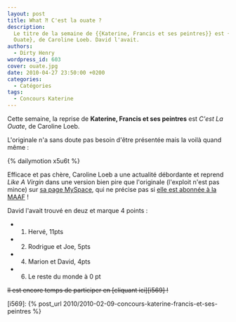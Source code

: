```yaml
---
layout: post
title: What ⁈ C'est la ouate ?
description:
  Le titre de la semaine de {{Katerine, Francis et ses peintres}} est {C'est La
  Ouate}, de Caroline Loeb. David l'avait.
authors:
  - Dirty Henry
wordpress_id: 603
cover: ouate.jpg
date: 2010-04-27 23:50:00 +0200
categories:
  - Catégories
tags:
  - Concours Katerine
---
```


Cette semaine, la reprise de **Katerine, Francis et ses peintres** est _C'est La
Ouate_, de Caroline Loeb.

L'originale n'a sans doute pas besoin d'être présentée mais la voilà quand
même :

{% dailymotion x5u6t %}

Efficace et pas chère, Caroline Loeb a une actualité débordante et reprend _Like
A Virgin_ dans une version bien pire que l'originale (l'exploit n'est pas mince)
sur [sa page MySpace](http://www.myspace.com/carolineloeb), qui ne précise pas
si [elle est abonnée à la MAAF](http://www.kewego.fr/video/iLyROoafYWPh.html) !

David l'avait trouvé en deuz et marque 4 points :

- 1. Hervé, 11pts
- 2. Rodrigue et Joe, 5pts
- 4. Marion et David, 4pts
- 6. Le reste du monde à 0 pt

<strike>Il est encore temps de participer en [cliquant ici][i569] !</strike>

[i569]: {% post_url 2010/2010-02-09-concours-katerine-francis-et-ses-peintres %}
